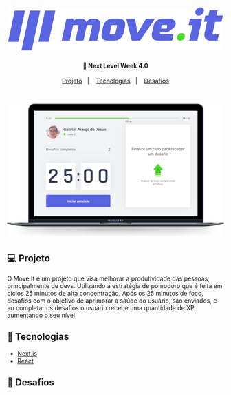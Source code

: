 <h1 align="center">
  <img alt="Move.It" src=".github/logo-full.svg"/>
</h1>

<h4 align="center">
  🚀 Next Level Week 4.0
</h4>

<p align="center">
    <a href="#-projeto">Projeto</a>&nbsp;&nbsp;&nbsp;|&nbsp;&nbsp;&nbsp;
    <a href="#-tecnologias">Tecnologias</a>&nbsp;&nbsp;&nbsp;|&nbsp;&nbsp;&nbsp;
    <a href="#-desafios">Desafios</a>
</p>

<br>

<p align="center">
  <img alt="Move.It" src=".github/moveit.png" />
</p>

## 💻 Projeto

O Move.It é um projeto que visa melhorar a produtividade das pessoas, principalmente de devs. Utilizando a estratégia de pomodoro que é feita em ciclos 25 minutos de alta concentração. Após os 25 minutos de foco, desafios com o objetivo de aprimorar a saúde do usuário, são enviados, e ao completar os desafios o usuário recebe uma quantidade de XP, aumentando o seu nível.

## 🚀 Tecnologias

- [Next.js](https://nextjs.org/)
- [React](https://reactjs.org)

## 🧠 Desafios

